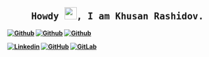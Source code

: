 <h2 align='center'><samp><strong>Howdy <img src="https://media.giphy.com/media/hvRJCLFzcasrR4ia7z/giphy.gif" width="28px" height="28px">, I am Khusan Rashidov.<img height="28px"</strong></samp></h2>

[![Github](https://img.shields.io/github/followers/khusanrashidov?label=Follow%20Me&style=social)](https://github.com/khusanrashidov)
[![Github](https://img.shields.io/github/stars/khusanrashidov?affiliations=OWNER&style=social)](https://github.com/khusanrashidov)
[![Github](https://img.shields.io/github/watchers/khusanrashidov/khusanrashidov?style=social)](https://github.com/khusanrashidov)

[![Linkedin](https://img.shields.io/badge/LinkedIn-Khusan%20Rashidov-blue?logo=Linkedin&logoColor=blue&labelColor=white&style=flat-square)](https://www.linkedin.com/in/khusanrashidov)
[![GitHub](https://img.shields.io/badge/GitHub-khusanrashidov-black?logo=Github&labelColor=black&style=flat-square)](https://github.com/khusanrashidov)
[![GitLab](https://img.shields.io/badge/GitLab-khusanrashidov-purple?logo=Gitlab&labelColor=purple&style=flat-square)](https://gitlab.com/khusanrashidov)
<!---
khasanrashidov/khasanrashidov is a ✨ special ✨ repository because its `README.md` (this file) appears on your GitHub profile.
You can click the Preview link to take a look at your changes.
--->
